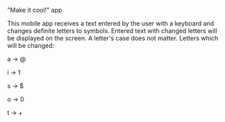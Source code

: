 "Make it cool!" app

This mobile app receives a text entered by the user with a keyboard and changes definite letters to symbols. Entered text with changed letters will be displayed on the screen. A letter's case does not matter. Letters which will be changed:

a -> @              

i -> 1

s -> $              

o -> 0 

t -> +
